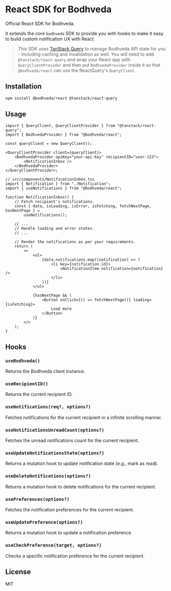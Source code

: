 # React SDK for Bodhveda

Official React SDK for Bodhveda.

It extends the core `bodhveda` SDK to provide you with hooks to make it easy to build custom notification UX with React.

> This SDK uses [TanStack Query](https://tanstack.com/query/v5/docs/framework/react/overview) to manage Bodhveda API state for you - including caching and invalidation as well. You will need to add `@tanstack/react-query` and wrap your React app with `QueryClientProvider` and then put `BodhvedaProvider` inside it so that `@bodhveda/react` can use the ReactQuery's `QueryClient`.

## Installation

```bash
npm install @bodhveda/react @tanstack/react-query
```

## Usage

```tsx
import { QueryClient, QueryClientProvider } from "@tanstack/react-query";
import { BodhvedaProvider } from "@bodhveda/react";

const queryClient = new QueryClient();

<QueryClientProvider client={queryClient}>
    <BodhvedaProvider apiKey="your-api-key" recipientID="user-123">
        <NotificationInbox />
    </BodhvedaProvider>
</QueryClientProvider>;

// src/components/NotificationInbox.tsx
import { Notification } from "./Notification";
import { useNotifications } from "@bodhveda/react";

function NotificationInbox() {
    // Fetch recipient's notifications.
    const { data, isLoading, isError, isFetching, fetchNextPage, hasNextPage } =
        useNotifications();

    // ...
    // Handle loading and error states.
    // ...

    // Render the notifications as per your requirements.
    return (
        <>
            <ul>
                {data.notifications.map((notification) => (
                    <li key={notification.id}>
                        <NotificationItem notification={notification} />
                    </li>
                ))}
            </ul>

            {hasNextPage && (
                <Button onClick={() => fetchNextPage()} loading={isFetching}>
                    Load more
                </Button>
            )}
        </>
    );
}
```

## Hooks

### `useBodhveda()`

Returns the Bodhveda client instance.

### `useRecipientID()`

Returns the current recipient ID.

### `useNotifications(req?, options?)`

Fetches notifications for the current recipient in a infinite scrolling manner.

### `useNotificationsUnreadCount(options?)`

Fetches the unread notifications count for the current recipient.

### `useUpdateNotificationsState(options?)`

Returns a mutation hook to update notification state (e.g., mark as read).

### `useDeleteNotifications(options?)`

Returns a mutation hook to delete notifications for the current recipient.

### `usePreferences(options?)`

Fetches the notification preferences for the current recipient.

### `useUpdatePreference(options?)`

Returns a mutation hook to update a notification preference.

### `useCheckPreference(target, options?)`

Checks a specific notification preference for the current recipient.

## License

MIT

